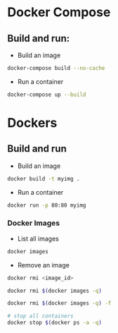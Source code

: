 # Docker Compose

## Build and run:

- Build an image
```bash
docker-compose build --no-cache
```

- Run a container
```bash
docker-compose up --build

```


# Dockers

## Build and run

- Build an image
```bash
docker build -t myimg .
```

- Run a container
```bash
docker run -p 80:80 myimg
```


### Docker Images

- List all images
```bash
docker images
```

- Remove an image
```bash
docker rmi <image_id>

docker rmi $(docker images -q)

docker rmi $(docker images -q) -f

# stop all containers
docker stop $(docker ps -a -q)
```
